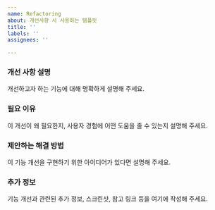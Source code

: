 ```yaml
---
name: Refactoring
about: 개선사항 시 사용하는 템플릿
title: ''
labels: ''
assignees: ''

---
```


### 개선 사항 설명

개선하고자 하는 기능에 대해 명확하게 설명해 주세요.

### 필요 이유

이 개선이 왜 필요한지, 사용자 경험에 어떤 도움을 줄 수 있는지 설명해 주세요.

### 제안하는 해결 방법

이 기능 개선을 구현하기 위한 아이디어가 있다면 설명해 주세요.

### 추가 정보

기능 개선과 관련된 추가 정보, 스크린샷, 참고 링크 등을 여기에 작성해 주세요.

